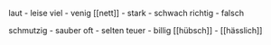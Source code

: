 laut - leise 
viel - venig
[[nett]] - 
stark - schwach
richtig - falsch

schmutzig - sauber 
oft - selten
teuer - billig
[[hübsch]] - [[hässlich]]
